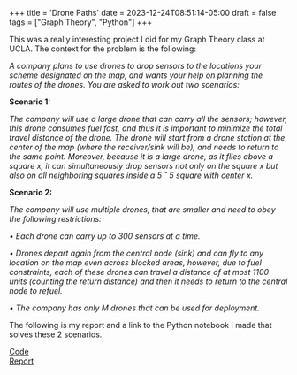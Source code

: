 +++
title = 'Drone Paths'
date = 2023-12-24T08:51:14-05:00
draft = false
tags = ["Graph Theory", "Python"]
+++

This was a really interesting project I did for my Graph Theory class at UCLA. The context for the problem is the following:

_A company plans to use drones to drop sensors to the locations your scheme designated on the map, and wants your help on planning the routes of the drones. You are asked to work out two scenarios:_

**Scenario 1:**

_The company will use a large drone that can carry all the sensors; however, this drone consumes fuel fast, and thus it is important to minimize the total travel distance of the drone. The drone will start from a drone station at the center of the map (where the receiver/sink will be), and needs to return to the same point. Moreover, because it is a large drone, as it flies above a square x, it can simultaneously drop sensors not only on the square x but also on all neighboring squares inside a 5 ˆ 5 square with center x._


**Scenario 2:**

_The company will use multiple drones, that are smaller and need to obey the following restrictions:_

_• Each drone can carry up to 300 sensors at a time._

_• Drones depart again from the central node (sink) and can fly to any location on the map even across blocked areas, however, due to fuel constraints, each of these drones can travel a distance of at most 1100 units (counting the return distance) and then it needs to return to the central node to refuel._

_• The company has only M drones that can be used for deployment._


The following is my report and a link to the Python notebook I made that solves these 2 scenarios.

[Code](https://github.com/akhoshrozeh/dronePaths/blob/main/Drone_Paths_notebook.ipynb) \
[Report](../assets/Drone_Paths_Report.pdf)